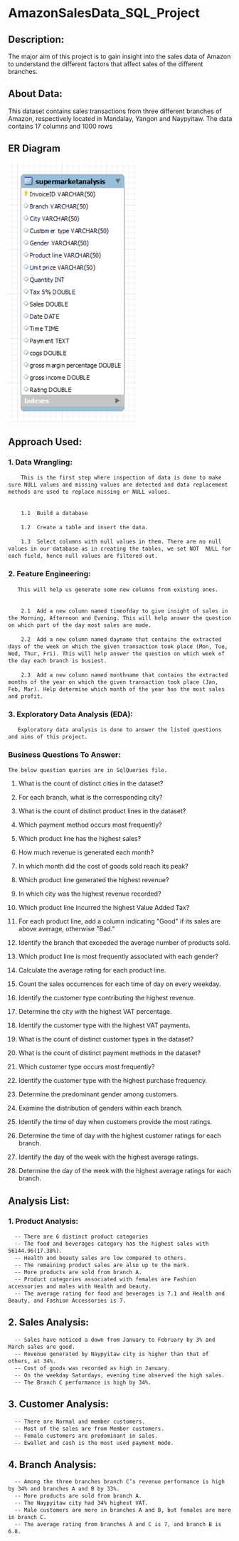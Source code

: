 # AmazonSalesData_SQL_Project
## Description:
   The major aim of this project is to gain insight into the sales data of Amazon to understand the different factors that affect sales of the different branches.
## About Data:
   This dataset contains sales transactions from three different branches of Amazon, respectively located in Mandalay, Yangon and Naypyitaw. The data contains 17 columns and 1000 rows
## ER Diagram
 ![AmazonSalesTable](https://github.com/BhavanaBalasa/SuperMarketAnalysis/blob/main/erd.png)  

## Approach Used:
 ### 1. Data Wrangling: 
        This is the first step where inspection of data is done to make sure NULL values and missing values are detected and data replacement methods are used to replace missing or NULL values.


        1.1  Build a database

        1.2  Create a table and insert the data.

        1.3  Select columns with null values in them. There are no null values in our database as in creating the tables, we set NOT  NULL for each field, hence null values are filtered out.


### 2. Feature Engineering: 
       This will help us generate some new columns from existing ones.


        2.1  Add a new column named timeofday to give insight of sales in the Morning, Afternoon and Evening. This will help answer the question on which part of the day most sales are made.

        2.2  Add a new column named dayname that contains the extracted days of the week on which the given transaction took place (Mon, Tue, Wed, Thur, Fri). This will help answer the question on which week of the day each branch is busiest.

        2.3  Add a new column named monthname that contains the extracted months of the year on which the given transaction took place (Jan, Feb, Mar). Help determine which month of the year has the most sales and profit.

### 3. Exploratory Data Analysis (EDA): 
       Exploratory data analysis is done to answer the listed questions and aims of this project.
### Business Questions To Answer:
    The below question queries are in SqlQueries file.
1. What is the count of distinct cities in the dataset?

2. For each branch, what is the corresponding city?

3. What is the count of distinct product lines in the dataset?

4. Which payment method occurs most frequently?

5. Which product line has the highest sales?

6. How much revenue is generated each month?

7. In which month did the cost of goods sold reach its peak?

8. Which product line generated the highest revenue?

9. In which city was the highest revenue recorded?

10. Which product line incurred the highest Value Added Tax?

11. For each product line, add a column indicating "Good" if its sales are above average, otherwise "Bad."

12. Identify the branch that exceeded the average number of products sold.

13. Which product line is most frequently associated with each gender?

14. Calculate the average rating for each product line.

15. Count the sales occurrences for each time of day on every weekday.

16. Identify the customer type contributing the highest revenue.

17. Determine the city with the highest VAT percentage.

18. Identify the customer type with the highest VAT payments.

19. What is the count of distinct customer types in the dataset?

20. What is the count of distinct payment methods in the dataset?

21. Which customer type occurs most frequently?

22. Identify the customer type with the highest purchase frequency.

23. Determine the predominant gender among customers.

24. Examine the distribution of genders within each branch.

25. Identify the time of day when customers provide the most ratings.

26. Determine the time of day with the highest customer ratings for each branch.

27. Identify the day of the week with the highest average ratings.

28. Determine the day of the week with the highest average ratings for each branch.
    

## Analysis List:
### 1. Product Analysis:
      -- There are 6 distinct product categories
      -- The food and beverages category has the highest sales with 56144.96(17.38%).
      -- Health and beauty sales are low compared to others.
      -- The remaining product sales are also up to the mark.
      -- More products are sold from branch A.
      -- Product categories associated with females are Fashion accessories and males with Health and beauty.
      -- The average rating for food and beverages is 7.1 and Health and Beauty, and Fashion Accessories is 7.

## 2. Sales Analysis:
      -- Sales have noticed a down from January to February by 3% and  March sales are good.
      -- Revenue generated by Naypyitaw city is higher than that of others, at 34%.
      -- Cost of goods was recorded as high in January.
      -- On the weekday Saturdays, evening time observed the high sales.
      -- The Branch C performance is high by 34%.
## 3. Customer Analysis:
      -- There are Normal and member customers.
      -- Most of the sales are from Member customers.
      -- Female customers are predominant in sales.
      -- Ewallet and cash is the most used payment mode.
## 4. Branch Analysis:
      -- Among the three branches branch C’s revenue performance is high by 34% and branches A and B by 33%.
      -- More products are sold from branch A.
      -- The Naypyitaw city had 34% highest VAT.
      -- Male customers are more in branches A and B, but females are more in branch C.
      -- The average rating from branches A and C is 7, and branch B is 6.8.









       
